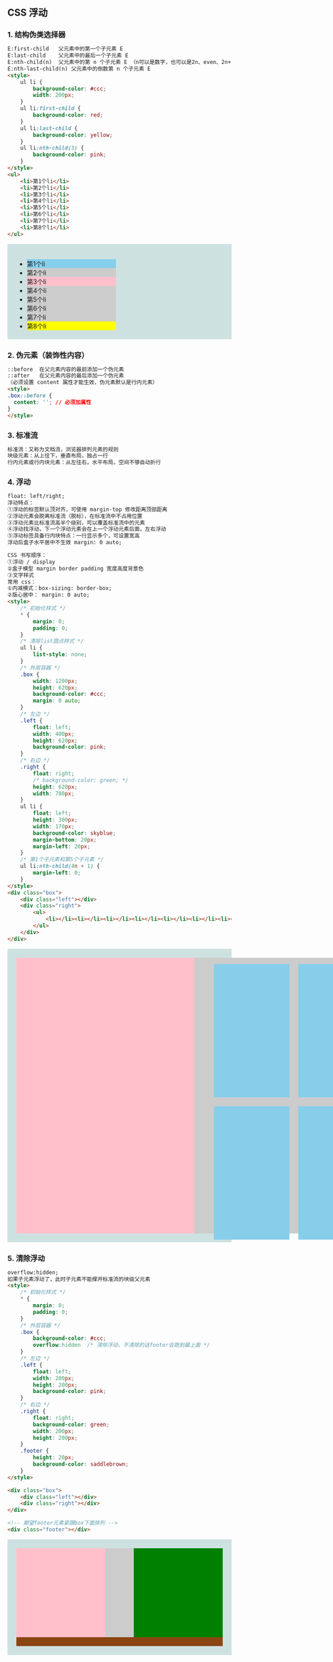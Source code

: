 ## CSS 浮动
### 1. 结构伪类选择器
```html
E:first-child	父元素中的第一个子元素 E
E:last-child	父元素中的最后一个子元素 E
E:nth-child(n)	父元素中的第 n 个子元素 E （n可以是数字，也可以是2n、even、2n+1、odd）
E:nth-last-child(n)	父元素中的倒数第 n 个子元素 E
<style>
    ul li {
        background-color: #ccc;
        width: 200px;
    }
    ul li:first-child {
        background-color: red;
    }
    ul li:last-child {
        background-color: yellow;
    }
    ul li:nth-child(3) {
        background-color: pink;
    }
</style>
<ul>
    <li>第1个li</li>
    <li>第2个li</li>
    <li>第3个li</li>
    <li>第4个li</li>
    <li>第5个li</li>
    <li>第6个li</li>
    <li>第7个li</li>
    <li>第8个li</li>
</ul>
```
<div style="background-color: rgb(206, 225, 225);  padding:20px">
<style>
    .ul li {
        background-color: #ccc;
        width: 200px;
    }
    .ul li:first-child {
        background-color: skyblue;
    }
    .ul li:last-child {
        background-color: yellow;
    }
    .ul li:nth-child(3) {
        background-color: pink;
    }
</style>
<ul class="ul">
    <li>第1个li</li>
    <li>第2个li</li>
    <li>第3个li</li>
    <li>第4个li</li>
    <li>第5个li</li>
    <li>第6个li</li>
    <li>第7个li</li>
    <li>第8个li</li>
</ul>
</div>

### 2. 伪元素（装饰性内容）
```html
::before  在父元素内容的最前添加一个伪元素
::after   在父元素内容的最后添加一个伪元素
（必须设置 content 属性才能生效，伪元素默认是行内元素）
<style>
.box::before {
  content: ''; // 必须加属性
}
</style>
```
### 3. 标准流
```html
标准流：又称为文档流，浏览器排列元素的规则
块级元素：从上往下，垂直布局，独占一行
行内元素或行内块元素：从左往右，水平布局，空间不够自动折行
```
### 4. 浮动
```html
float: left/right;
浮动特点：
①浮动的标签默认顶对齐，可使用 margin-top 修改距离顶部距离
②浮动元素会脱离标准流（脱标），在标准流中不占用位置
③浮动元素比标准流高半个级别，可以覆盖标准流中的元素
④浮动找浮动，下一个浮动元素会在上一个浮动元素后面，左右浮动
⑤浮动标签具备行内块特点：一行显示多个，可设置宽高
浮动后盒子水平居中不生效 margin: 0 auto;

CSS 书写顺序：
①浮动 / display
②盒子模型 margin border padding 宽度高度背景色
③文字样式
常用 css：
①内减模式：box-sizing: border-box;
②版心居中： margin: 0 auto;
<style>
    /* 初始化样式 */
    * {
        margin: 0;
        padding: 0;
    }
    /* 清除list圆点样式 */
    ul li {
        list-style: none;
    }
    /* 外层容器 */
    .box {
        width: 1200px;
        height: 620px;
        background-color: #ccc;
        margin: 0 auto;
    }
    /* 左边 */
    .left {
        float: left;
        width: 400px;
        height: 620px;
        background-color: pink;
    }
    /* 右边 */
    .right {
        float: right;
        /* background-color: green; */
        height: 620px;
        width: 780px;
    }
    ul li {
        float: left;
        height: 300px;
        width: 170px;
        background-color: skyblue;
        margin-bottom: 20px;
        margin-left: 20px;
    }
    /* 第1个子元素和第5个子元素 */
    ul li:nth-child(4n + 1) {
        margin-left: 0;
    }
</style>
<div class="box">
    <div class="left"></div>
    <div class="right">
        <ul>
            <li></li><li></li><li></li><li></li><li></li><li></li><li></li><li></li>
        </ul>
    </div>
</div>
```
<div style="background-color: rgb(206, 225, 225);  padding:20px">
<style>
    /* 初始化样式 */
    * {
        margin: 0;
        padding: 0;
    }
    /* 清除list圆点样式 */
    .ul2 li {
        list-style: none;
    }
    /* 外层容器 */
    .box {
        width: 1200px;
        height: 620px;
        background-color: #ccc;
        margin: 0 auto;
    }
    /* 左边 */
    .left {
        float: left;
        width: 400px;
        height: 620px;
        background-color: pink;
    }
    /* 右边 */
    .right {
        float: right;
        /* background-color: green; */
        height: 620px;
        width: 780px;
    }
    .ul2 li {
        float: left;
        height: 300px;
        width: 170px;
        background-color: skyblue;
        margin-bottom: 20px;
        margin-left: 20px;
    }
    /* 第1个子元素和第5个子元素 */
    .ul2 li:nth-child(4n + 1) {
        margin-left: 0;
    }
</style>

<div class="box">
    <div class="left"></div>
    <div class="right">
        <ul class="ul2">
            <li></li>
            <li></li>
            <li></li>
            <li></li>
            <li></li>
            <li></li>
            <li></li>
            <li></li>
        </ul>
    </div>
</div>
</div>

### 5. 清除浮动
```html
overflow:hidden;
如果子元素浮动了，此时子元素不能撑开标准流的块级父元素
<style>
    /* 初始化样式 */
    * {
        margin: 0;
        padding: 0;
    }
    /* 外层容器 */
    .box {
        background-color: #ccc;
        overflow:hidden  /* 清除浮动，不清除的话footer会跑到最上面 */
    }
    /* 左边 */
    .left {
        float: left;
        width: 200px;
        height: 200px;
        background-color: pink;
    }
    /* 右边 */
    .right {
        float: right;
        background-color: green;
        width: 200px;
        height: 200px;
    }
    .footer {
        height: 20px;
        background-color: saddlebrown;
    }
</style>

<div class="box">
    <div class="left"></div>
    <div class="right"></div>
</div>

<!-- 期望footer元素紧跟box下面排列 -->
<div class="footer"></div>
```
<div style="background-color: rgb(206, 225, 225);  padding:20px">
<style>
    /* 初始化样式 */
    * {
        margin: 0;
        padding: 0;
    }
    /* 外层容器 */
    .box3 {
        background-color: #ccc;
        overflow:hidden  /* 清除浮动，不清除的话footer会跑到最上面 */
    }
    /* 左边 */
    .left2 {
        float: left;
        width: 200px;
        height: 200px;
        background-color: pink;
    }
    /* 右边 */
    .right2 {
        float: right;
        background-color: green;
        width: 200px;
        height: 200px;
    }
    .footer {
        height: 20px;
        background-color: saddlebrown;
    }
</style>

<div class="box3">
    <div class="left2"></div>
    <div class="right2"></div>
</div>
<!-- 期望footer元素紧跟box下面排列 -->
<div class="footer"></div>
</div>